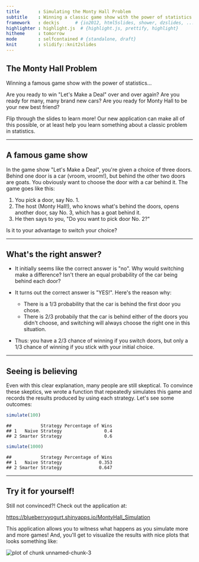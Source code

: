 ```yaml
---
title       : Simulating the Monty Hall Problem
subtitle    : Winning a classic game show with the power of statistics...  
framework   : deckjs      # {io2012, html5slides, shower, dzslides, ...}
highlighter : highlight.js  # {highlight.js, prettify, highlight}
hitheme     : tomorrow  
mode        : selfcontained # {standalone, draft}
knit        : slidify::knit2slides
---
```




## The Monty Hall Problem 


Winning a famous game show with the power of statistics... 

Are you ready to win "Let's Make a Deal" over and over again? Are you ready for many, many brand new cars? Are you ready for Monty Hall to be your new best friend? 

Flip through the slides to learn more! Our new application can make all of this possible, or at least help you learn something about a classic problem in statistics.  


---

## A famous game show 

In the game show "Let's Make a Deal", you're given a choice of three doors. Behind one door is a car (vroom, vroom!), but behind the other two doors are goats. You obviously want to choose the door with a car behind it. The game goes like this: 

1. You pick a door, say No. 1. 
2. The host (Monty Hall!), who knows what's behind the doors, opens another door, say No. 3, which has a goat behind it. 
3. He then says to you, "Do you want to pick door No. 2?" 


Is it to your advantage to switch your choice?

--- 

## What's the right answer?

- It initially seems like the correct answer is "no". Why would switching make a difference? Isn't there an equal probability of the car being behind each door?

- It turns out the correct answer is "YES!". Here's the reason why: 
  - There is a 1/3 probability that the car is behind the first door you chose. 
  - There is 2/3 probabily that the car is behind either of the doors you didn't choose, and switching will always choose the right one in this situation. 
  
- Thus: you have a 2/3 chance of winning if you switch doors, but only a 1/3 chance of winning if you stick with your initial choice. 

--- 

## Seeing is believing 


Even with this clear explanation, many people are still skeptical. To convince these skeptics, we wrote a function that repeatedly simulates this game and records the results produced by using each strategy. Let's see some outcomes: 





```r
simulate(100)
```

```
##           Strategy Percentage of Wins
## 1   Naive Strategy                0.4
## 2 Smarter Strategy                0.6
```

```r
simulate(1000)
```

```
##           Strategy Percentage of Wins
## 1   Naive Strategy              0.353
## 2 Smarter Strategy              0.647
```



---

## Try it for yourself!



Still not convinced?! Check out the application at: 

https://blueberryyogurt.shinyapps.io/MontyHall_Simulation

This application allows you to witness what happens as you simulate more and more games! And, you'll get to visualize the results with nice plots that looks something like: 

![plot of chunk unnamed-chunk-3](assets/fig/unnamed-chunk-3-1.png) 
